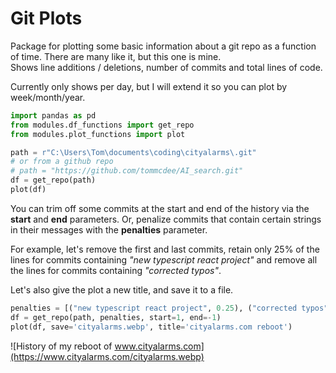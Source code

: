 # Git Plots

Package for plotting some basic information about a git repo as a function of time. There are many like it, but this one is mine.  
Shows line additions / deletions, number of commits and total lines of code.  

Currently only shows per day, but I will extend it so you can plot by week/month/year.

```python
import pandas as pd
from modules.df_functions import get_repo
from modules.plot_functions import plot

path = r"C:\Users\Tom\documents\coding\cityalarms\.git"
# or from a github repo
# path = "https://github.com/tommcdee/AI_search.git"
df = get_repo(path)
plot(df)
```

You can trim off some commits at the start and end of the history via the **start** and **end** parameters. Or, penalize commits that contain certain strings in their messages with the **penalties** parameter.  

For example, let's remove the first and last commits, retain only 25% of the lines for commits containing _"new typescript react project"_ and remove all the lines for commits containing _"corrected typos"_.

Let's also give the plot a new title, and save it to a file.

```python
penalties = [("new typescript react project", 0.25), ("corrected typos", 0)]
df = get_repo(path, penalties, start=1, end=-1)
plot(df, save='cityalarms.webp', title='cityalarms.com reboot')
```

![History of my reboot of www.cityalarms.com](https://www.cityalarms.com/cityalarms.webp)
